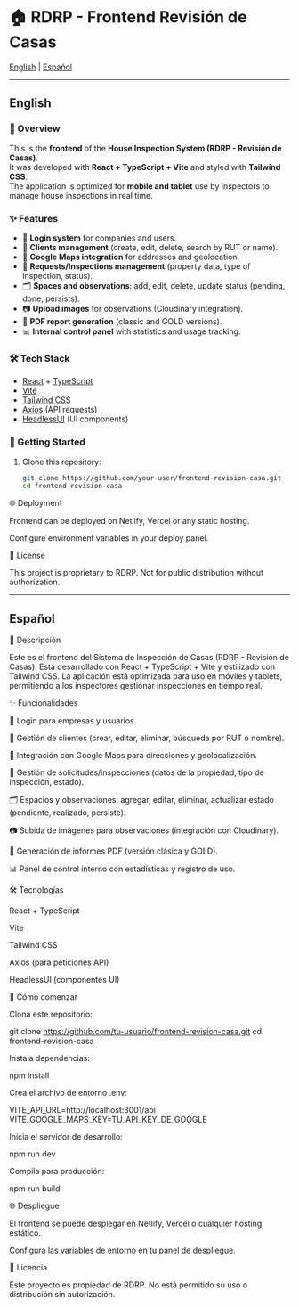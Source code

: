 # 🏠 RDRP - Frontend Revisión de Casas

[English](#english) | [Español](#español)

---

## English

### 📌 Overview
This is the **frontend** of the **House Inspection System (RDRP - Revisión de Casas)**.  
It was developed with **React + TypeScript + Vite** and styled with **Tailwind CSS**.  
The application is optimized for **mobile and tablet** use by inspectors to manage house inspections in real time.

### ✨ Features
- 🔐 **Login system** for companies and users.  
- 👥 **Clients management** (create, edit, delete, search by RUT or name).  
- 📍 **Google Maps integration** for addresses and geolocation.  
- 📝 **Requests/Inspections management** (property data, type of inspection, status).  
- 🗂️ **Spaces and observations**: add, edit, delete, update status (pending, done, persists).  
- 📷 **Upload images** for observations (Cloudinary integration).  
- 📑 **PDF report generation** (classic and GOLD versions).  
- 📊 **Internal control panel** with statistics and usage tracking.  

### 🛠️ Tech Stack
- [React](https://react.dev/) + [TypeScript](https://www.typescriptlang.org/)  
- [Vite](https://vitejs.dev/)  
- [Tailwind CSS](https://tailwindcss.com/)  
- [Axios](https://axios-http.com/) (API requests)  
- [HeadlessUI](https://headlessui.dev/) (UI components)  

### 🚀 Getting Started
1. Clone this repository:
   ```bash
   git clone https://github.com/your-user/frontend-revision-casa.git
   cd frontend-revision-casa

🌐 Deployment

Frontend can be deployed on Netlify, Vercel or any static hosting.

Configure environment variables in your deploy panel.

📜 License

This project is proprietary to RDRP. Not for public distribution without authorization.

---

## Español

📌 Descripción

Este es el frontend del Sistema de Inspección de Casas (RDRP - Revisión de Casas).
Está desarrollado con React + TypeScript + Vite y estilizado con Tailwind CSS.
La aplicación está optimizada para uso en móviles y tablets, permitiendo a los inspectores gestionar inspecciones en tiempo real.

✨ Funcionalidades

🔐 Login para empresas y usuarios.

👥 Gestión de clientes (crear, editar, eliminar, búsqueda por RUT o nombre).

📍 Integración con Google Maps para direcciones y geolocalización.

📝 Gestión de solicitudes/inspecciones (datos de la propiedad, tipo de inspección, estado).

🗂️ Espacios y observaciones: agregar, editar, eliminar, actualizar estado (pendiente, realizado, persiste).

📷 Subida de imágenes para observaciones (integración con Cloudinary).

📑 Generación de informes PDF (versión clásica y GOLD).

📊 Panel de control interno con estadísticas y registro de uso.

🛠️ Tecnologías

React + TypeScript

Vite

Tailwind CSS

Axios (para peticiones API)

HeadlessUI (componentes UI)

🚀 Cómo comenzar

Clona este repositorio:

git clone https://github.com/tu-usuario/frontend-revision-casa.git
cd frontend-revision-casa


Instala dependencias:

npm install


Crea el archivo de entorno .env:

VITE_API_URL=http://localhost:3001/api
VITE_GOOGLE_MAPS_KEY=TU_API_KEY_DE_GOOGLE


Inicia el servidor de desarrollo:

npm run dev


Compila para producción:

npm run build

🌐 Despliegue

El frontend se puede desplegar en Netlify, Vercel o cualquier hosting estático.

Configura las variables de entorno en tu panel de despliegue.

📜 Licencia

Este proyecto es propiedad de RDRP. No está permitido su uso o distribución sin autorización.